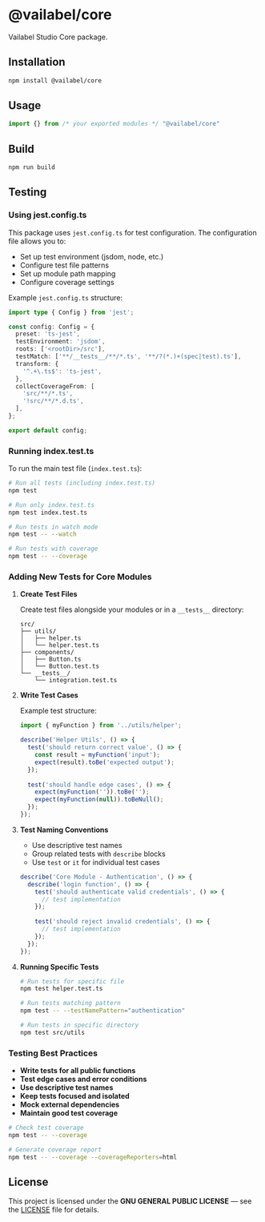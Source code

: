 # @vailabel/core

Vailabel Studio Core package.

## Installation

```sh
npm install @vailabel/core
```

## Usage

```js
import {} from /* your exported modules */ "@vailabel/core"
```

## Build

```sh
npm run build
```

## Testing

### Using jest.config.ts

This package uses `jest.config.ts` for test configuration. The configuration file allows you to:

- Set up test environment (jsdom, node, etc.)
- Configure test file patterns
- Set up module path mapping
- Configure coverage settings

Example `jest.config.ts` structure:

```ts
import type { Config } from 'jest';

const config: Config = {
  preset: 'ts-jest',
  testEnvironment: 'jsdom',
  roots: ['<rootDir>/src'],
  testMatch: ['**/__tests__/**/*.ts', '**/?(*.)+(spec|test).ts'],
  transform: {
    '^.+\.ts$': 'ts-jest',
  },
  collectCoverageFrom: [
    'src/**/*.ts',
    '!src/**/*.d.ts',
  ],
};

export default config;
```

### Running index.test.ts

To run the main test file (`index.test.ts`):

```sh
# Run all tests (including index.test.ts)
npm test

# Run only index.test.ts
npm test index.test.ts

# Run tests in watch mode
npm test -- --watch

# Run tests with coverage
npm test -- --coverage
```

### Adding New Tests for Core Modules

1. **Create Test Files**
   
   Create test files alongside your modules or in a `__tests__` directory:
   
   ```
   src/
   ├── utils/
   │   ├── helper.ts
   │   └── helper.test.ts
   ├── components/
   │   ├── Button.ts
   │   └── Button.test.ts
   └── __tests__/
       └── integration.test.ts
   ```

2. **Write Test Cases**
   
   Example test structure:
   
   ```ts
   import { myFunction } from '../utils/helper';
   
   describe('Helper Utils', () => {
     test('should return correct value', () => {
       const result = myFunction('input');
       expect(result).toBe('expected output');
     });
     
     test('should handle edge cases', () => {
       expect(myFunction('')).toBe('');
       expect(myFunction(null)).toBeNull();
     });
   });
   ```

3. **Test Naming Conventions**
   
   - Use descriptive test names
   - Group related tests with `describe` blocks
   - Use `test` or `it` for individual test cases
   
   ```ts
   describe('Core Module - Authentication', () => {
     describe('login function', () => {
       test('should authenticate valid credentials', () => {
         // test implementation
       });
       
       test('should reject invalid credentials', () => {
         // test implementation
       });
     });
   });
   ```

4. **Running Specific Tests**
   
   ```sh
   # Run tests for specific file
   npm test helper.test.ts
   
   # Run tests matching pattern
   npm test -- --testNamePattern="authentication"
   
   # Run tests in specific directory
   npm test src/utils
   ```

### Testing Best Practices

- **Write tests for all public functions**
- **Test edge cases and error conditions**
- **Use descriptive test names**
- **Keep tests focused and isolated**
- **Mock external dependencies**
- **Maintain good test coverage**

```sh
# Check test coverage
npm test -- --coverage

# Generate coverage report
npm test -- --coverage --coverageReporters=html
```

## License

This project is licensed under the **GNU GENERAL PUBLIC LICENSE** — see the [LICENSE](../../LICENSE) file for details.
